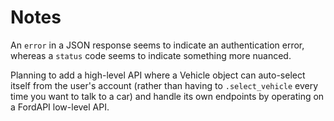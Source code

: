 # Notes

An `error` in a JSON response seems to indicate an authentication error, whereas a `status` code seems to indicate something more nuanced.

Planning to add a high-level API where a Vehicle object can auto-select itself from the user's account (rather than having to `.select_vehicle` every time you want to talk to a car) and handle its own endpoints by operating on a FordAPI low-level API.
